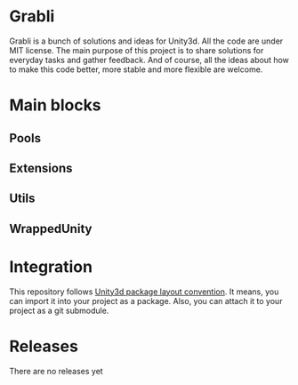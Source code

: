 # Grabli
Grabli is a bunch of solutions and ideas for Unity3d. All the code are under MIT license. The main purpose of this project is to share solutions for everyday tasks and gather feedback. And of course, all the ideas about how to make this code better, more stable and more flexible are welcome.

# Main blocks
## Pools
## Extensions
## Utils
## WrappedUnity

# Integration
This repository follows [Unity3d package layout convention](https://docs.unity3d.com/Manual/cus-layout.html). It means, you can import it into your project as a package.
Also, you can attach it to your project as a git submodule.

# Releases
There are no releases yet

